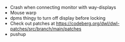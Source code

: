 * Crash when connecting monitor with way-displays
* Mouse warp
* dpms thingy to turn off display before locking
* Check out patches at https://codeberg.org/dwl/dwl-patches/src/branch/main/patches
* pushup
